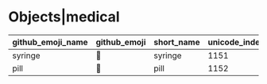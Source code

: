 # Objects|medical

|github_emoji_name|github_emoji|short_name|unicode_index|
|---|---|---|---|
|syringe|:syringe:|syringe|1151|
|pill|:pill:|pill|1152|
